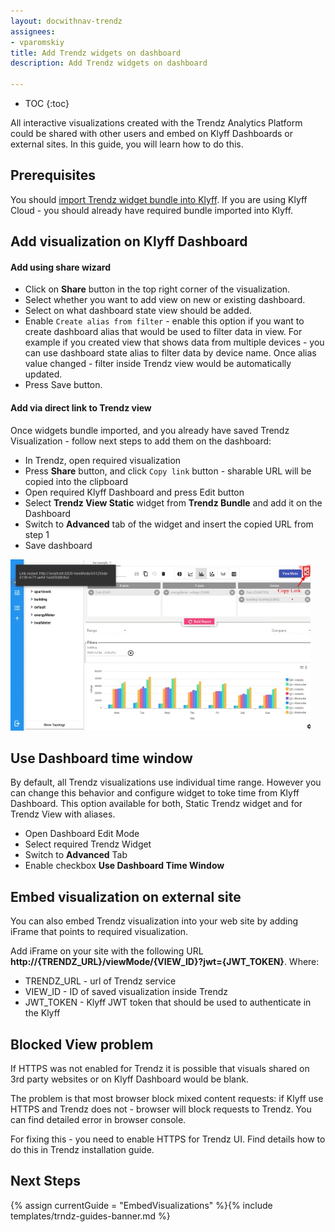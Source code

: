 ```yaml
---
layout: docwithnav-trendz
assignees:
- vparomskiy
title: Add Trendz widgets on dashboard
description: Add Trendz widgets on dashboard 

---
```


* TOC
{:toc}

All interactive visualizations created with the Trendz Analytics Platform could be shared with other users and embed on Klyff Dashboards 
or external sites. In this guide, you will learn how to do this. 

## Prerequisites

You should [import Trendz widget bundle into Klyff](/docs/trendz/trendz-bundle#Import-Trendz-bundle-into-Klyff). If you are using Klyff Cloud - you should already have required bundle imported into Klyff.

## Add visualization on Klyff Dashboard

#### Add using share wizard

* Click on **Share** button in the top right corner of the visualization.
* Select whether you want to add view on new or existing dashboard.
* Select on what dashboard state view should be added.
* Enable `Create alias from filter` - enable this option if you want to create dashboard alias that would be used to filter data in view. For example if you created view that shows data from multiple devices - you can use dashboard state alias to filter data by device name. Once alias value changed - filter inside Trendz view would be automatically updated.
* Press Save button.

#### Add via direct link to Trendz view

Once widgets bundle imported, and you already have saved Trendz Visualization - follow next steps to add them on the dashboard:
* In Trendz, open required visualization
* Press **Share** button, and click `Copy link` button - sharable URL will be copied into the clipboard
* Open required Klyff Dashboard and press Edit button
* Select **Trendz View Static** widget from **Trendz Bundle** and add it on the Dashboard
* Switch to **Advanced** tab of the widget and insert the copied URL from step 1
* Save dashboard

![image](/images/trendz/embed-trendz.gif) 

## Use Dashboard time window

By default, all Trendz visualizations use individual time range. However you can change this behavior and configure widget to toke time from Klyff Dashboard.
This option available for both, Static Trendz widget and for Trendz View with aliases.

* Open Dashboard Edit Mode
* Select required Trendz Widget
* Switch to **Advanced** Tab
* Enable checkbox **Use Dashboard Time Window** 

## Embed visualization on external site
You can also embed Trendz visualization into your web site by adding iFrame that points to required visualization.

Add iFrame on your site with the following URL **http://{TRENDZ_URL}/viewMode/{VIEW_ID}?jwt={JWT_TOKEN}**. Where:
* TRENDZ_URL - url of Trendz service
* VIEW_ID - ID of saved visualization inside Trendz
* JWT_TOKEN - Klyff JWT token that should be used to authenticate in the Klyff

## Blocked View problem

If HTTPS was not enabled for Trendz it is possible that visuals shared on 3rd party websites or on Klyff Dashboard 
would be blank. 

The problem is that most browser block mixed content requests: if Klyff use HTTPS and Trendz does not - browser will 
block requests to Trendz. You can find detailed error in browser console.

For fixing this - you need to enable HTTPS for Trendz UI. Find details how to do this in Trendz installation guide.

## Next Steps

{% assign currentGuide = "EmbedVisualizations" %}{% include templates/trndz-guides-banner.md %}
